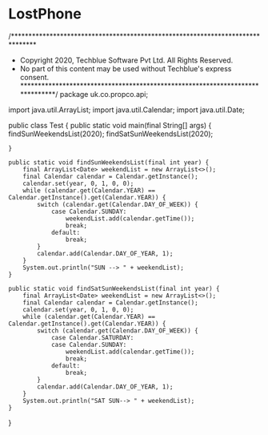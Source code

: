 # LostPhone
/*******************************************************************************
 * Copyright 2020, Techblue Software Pvt Ltd. All Rights Reserved.
 * No part of this content may be used without Techblue's express consent.
 ******************************************************************************/
package uk.co.propco.api;

import java.util.ArrayList;
import java.util.Calendar;
import java.util.Date;

public class Test {
    public static void main(final String[] args) {
        findSunWeekendsList(2020);
        findSatSunWeekendsList(2020);

    }

    public static void findSunWeekendsList(final int year) {
        final ArrayList<Date> weekendList = new ArrayList<>();
        final Calendar calendar = Calendar.getInstance();
        calendar.set(year, 0, 1, 0, 0);
        while (calendar.get(Calendar.YEAR) == Calendar.getInstance().get(Calendar.YEAR)) {
            switch (calendar.get(Calendar.DAY_OF_WEEK)) {
                case Calendar.SUNDAY:
                    weekendList.add(calendar.getTime());
                    break;
                default:
                    break;
            }
            calendar.add(Calendar.DAY_OF_YEAR, 1);
        }
        System.out.println("SUN --> " + weekendList);
    }

    public static void findSatSunWeekendsList(final int year) {
        final ArrayList<Date> weekendList = new ArrayList<>();
        final Calendar calendar = Calendar.getInstance();
        calendar.set(year, 0, 1, 0, 0);
        while (calendar.get(Calendar.YEAR) == Calendar.getInstance().get(Calendar.YEAR)) {
            switch (calendar.get(Calendar.DAY_OF_WEEK)) {
                case Calendar.SATURDAY:
                case Calendar.SUNDAY:
                    weekendList.add(calendar.getTime());
                    break;
                default:
                    break;
            }
            calendar.add(Calendar.DAY_OF_YEAR, 1);
        }
        System.out.println("SAT SUN--> " + weekendList);
    }

}
